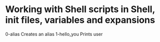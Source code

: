 # Working with Shell scripts in Shell, init files, variables and expansions
0-alias Creates an alias
1-hello_you Prints user

